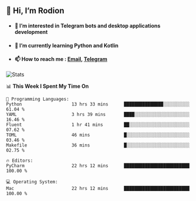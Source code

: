 ## 👋 Hi, I’m Rodion
- #### 👀 I’m interested in Telegram bots and desktop applications development
- #### 🌱 I’m currently learning Python and Kotlin
- #### 📫 How to reach me : [Email](mailto:me@lavn.ml), [Telegram](https://t.me/rodion_gudz)

![Stats](https://github-readme-stats.vercel.app/api?username=rodion-gudz&show_icons=true&theme=github_dark&hide_border=true&hide=issues&count_private=true&layout=compact)


<!--START_SECTION:waka-->
📊 **This Week I Spent My Time On** 

```text
💬 Programming Languages: 
Python                   13 hrs 33 mins      ███████████████░░░░░░░░░░   61.04 % 
YAML                     3 hrs 39 mins       ████░░░░░░░░░░░░░░░░░░░░░   16.46 % 
Fluent                   1 hr 41 mins        ██░░░░░░░░░░░░░░░░░░░░░░░   07.62 % 
TOML                     46 mins             █░░░░░░░░░░░░░░░░░░░░░░░░   03.46 % 
Makefile                 36 mins             █░░░░░░░░░░░░░░░░░░░░░░░░   02.75 % 

🔥 Editors: 
PyCharm                  22 hrs 12 mins      █████████████████████████   100.00 % 

💻 Operating System: 
Mac                      22 hrs 12 mins      █████████████████████████   100.00 % 
```


<!--END_SECTION:waka-->
